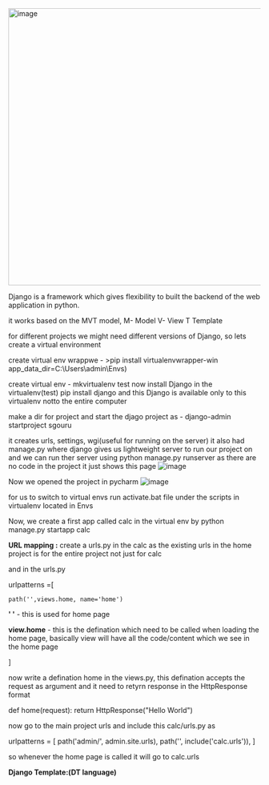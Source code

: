 <img width="554" alt="image" src="https://github.com/santhoshilaxmi/djangoPractice/assets/38223932/19ac6d27-280a-4df7-9518-f9e02dc6ff00">

Django is a framework which gives flexibility to built the backend of the web application in python.

it works based on the MVT model, M- Model V- View T Template

for different projects we might need different versions of Django, so lets create a virtual environment 

create virtual env wrappwe - >pip install virtualenvwrapper-win
app_data_dir=C:\Users\admin\Envs)

create virtual env - mkvirtualenv test
now install Django in the virtualenv(test) pip install django and this Django is available only to this virtualenv notto the entire computer

make a dir for project and start the djago project as - django-admin startproject sgouru

it creates urls, settings, wgi(useful for running on the server) 
it also had manage.py where django gives us lightweight server to run our project on 
and we can run ther server using python manage.py runserver
as there are no code in the project it just shows this page
 ![image](https://github.com/santhoshilaxmi/djangoPractice/assets/38223932/d455ba66-e432-4a18-a646-544e1de244df)



Now we opened the project in pycharm 
![image](https://github.com/santhoshilaxmi/djangoPractice/assets/38223932/d58a8350-9d1b-4f8f-81b4-194c4c40c4ef)

 
for us to switch to virtual envs run activate.bat file under the scripts in virtualenv located in Envs

Now, we create a first app called calc in the virtual env by python manage.py startapp calc 

**URL mapping :**
create a urls.py in the calc as the existing urls in the home project is for the entire project not just for calc

and in the urls.py 

urlpatterns =[

    path('',views.home, name='home')
**' '** - this is used for home page 


**view.home** - this is the defination which need to be called when loading the home page, basically view will have all the code/content which we see in the home page


]

now write a defination home in the views.py, this defination accepts the request as argument and it need to retyrn response in the HttpResponse format 

def home(request):
    return HttpResponse("Hello World")
    
now go to the main project urls and include this calc/urls.py as 

urlpatterns = [
    path('admin/', admin.site.urls),
    path('', include('calc.urls')),
]

so whenever the home page is called it will go to calc.urls

**Django Template:(DT language)**






